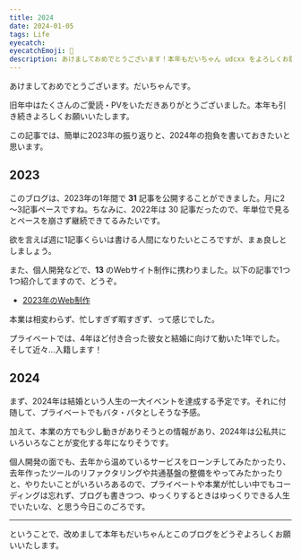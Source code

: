 ```yaml
---
title: 2024
date: 2024-01-05
tags: Life
eyecatch: 
eyecatchEmoji: 🎍
description: あけましておめでとうございます！本年もだいちゃん udcxx をよろしくお願いいたします。という挨拶記事。
---
```


あけましておめでとうございます。だいちゃんです。

旧年中はたくさんのご愛読・PVをいただきありがとうございました。本年も引き続きよろしくお願いいたします。

この記事では、簡単に2023年の振り返りと、2024年の抱負を書いておきたいと思います。

## 2023

このブログは、2023年の1年間で **31** 記事を公開することができました。月に2～3記事ペースですね。ちなみに、2022年は 30 記事だったので、年単位で見るとペースを崩さず継続できてるみたいです。

欲を言えば週に1記事くらいは書ける人間になりたいところですが、まぁ良しとしましょう。

また、個人開発などで、**13** のWebサイト制作に携わりました。以下の記事で1つ1つ紹介してますので、どうぞ。

* [2023年のWeb制作](https://blog.udcxx.me/article/240105/review-2023/)

本業は相変わらず、忙しすぎず暇すぎず、って感じでした。

プライベートでは、4年ほど付き合った彼女と結婚に向けて動いた1年でした。そして近々...入籍します！


## 2024

まず、2024年は結婚という人生の一大イベントを達成する予定です。それに付随して、プライベートでもバタ・バタとしそうな予感。

加えて、本業の方でも少し動きがありそうとの情報があり、2024年は公私共にいろいろなことが変化する年になりそうです。

個人開発の面でも、去年から温めているサービスをローンチしてみたかったり、去年作ったツールのリファクタリングや共通基盤の整備をやってみたかったりと、やりたいことがいろいろあるので、プライベートや本業が忙しい中でもコーディングは忘れず、ブログも書きつつ、ゆっくりするときはゆっくりできる人生でいたいな、と思う今日このごろです。

---

ということで、改めまして本年もだいちゃんとこのブログをどうぞよろしくお願いいたします。